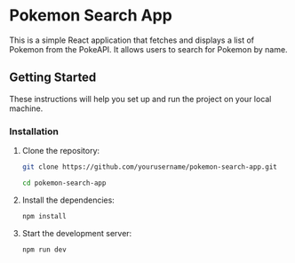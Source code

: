 # Pokemon Search App

This is a simple React application that fetches and displays a list of Pokemon from the PokeAPI. It allows users to search for Pokemon by name.

## Getting Started

These instructions will help you set up and run the project on your local machine.

### Installation

1. Clone the repository:
   ```bash
   git clone https://github.com/yourusername/pokemon-search-app.git
   ```
   ```bash
   cd pokemon-search-app
   ```
2. Install the dependencies:
   ```bash
   npm install
   ```
3. Start the development server:
   ```bash
   npm run dev
   ```

